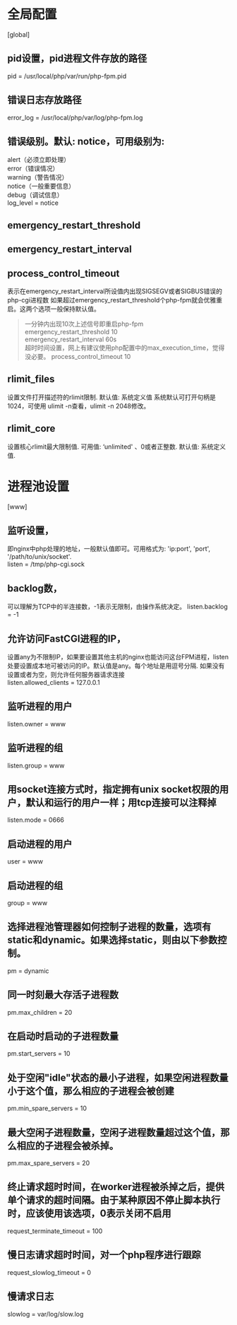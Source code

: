 # 全局配置
[global]

## pid设置，pid进程文件存放的路径
pid = /usr/local/php/var/run/php-fpm.pid

## 错误日志存放路径
error_log = /usr/local/php/var/log/php-fpm.log

## 错误级别。默认: notice，可用级别为: 
alert（必须立即处理）  
error（错误情况）   
warning（警告情况）   
notice（一般重要信息）   
debug（调试信息）   
log_level = notice     

## emergency_restart_threshold
## emergency_restart_interval
## process_control_timeout

表示在emergency_restart_interval所设值内出现SIGSEGV或者SIGBUS错误的php-cgi进程数 如果超过emergency_restart_threshold个php-fpm就会优雅重启。这两个选项一般保持默认值。

>一分钟内出现10次上述信号即重启php-fpm   
emergency_restart_threshold 10  
emergency_restart_interval 60s  
超时时间设置，网上有建议使用php配置中的max_execution_time，觉得没必要。
process_control_timeout 10


## rlimit_files
设置文件打开描述符的rlimit限制. 默认值: 系统定义值
系统默认可打开句柄是1024，可使用 ulimit -n查看，ulimit -n 2048修改。
## rlimit_core
设置核心rlimit最大限制值. 可用值: ‘unlimited' 、0或者正整数. 默认值: 系统定义值.


# 进程池设置
[www]

## 监听设置，
即nginx中php处理的地址，一般默认值即可。可用格式为: 'ip:port', 'port', '/path/to/unix/socket'.   
listen = /tmp/php-cgi.sock  

## backlog数，
可以理解为TCP中的半连接数，-1表示无限制，由操作系统决定。
listen.backlog = -1

## 允许访问FastCGI进程的IP，
设置any为不限制IP，如果要设置其他主机的nginx也能访问这台FPM进程，listen处要设置成本地可被访问的IP。默认值是any。每个地址是用逗号分隔. 如果没有设置或者为空，则允许任何服务器请求连接  
listen.allowed_clients = 127.0.0.1

## 监听进程的用户
listen.owner = www

## 监听进程的组
listen.group = www

## 用socket连接方式时，指定拥有unix socket权限的用户，默认和运行的用户一样；用tcp连接可以注释掉
listen.mode = 0666

## 启动进程的用户
user = www

## 启动进程的组
group = www

## 选择进程池管理器如何控制子进程的数量，选项有static和dynamic。如果选择static，则由以下参数控制。
pm = dynamic

## 同一时刻最大存活子进程数
pm.max_children = 20
## 在启动时启动的子进程数量
pm.start_servers = 10
## 处于空闲"idle"状态的最小子进程，如果空闲进程数量小于这个值，那么相应的子进程会被创建
pm.min_spare_servers = 10
## 最大空闲子进程数量，空闲子进程数量超过这个值，那么相应的子进程会被杀掉。
pm.max_spare_servers = 20
## 终止请求超时时间，在worker进程被杀掉之后，提供单个请求的超时间隔。由于某种原因不停止脚本执行时，应该使用该选项，0表示关闭不启用
request_terminate_timeout = 100
## 慢日志请求超时时间，对一个php程序进行跟踪
request_slowlog_timeout = 0
## 慢请求日志
slowlog = var/log/slow.log
